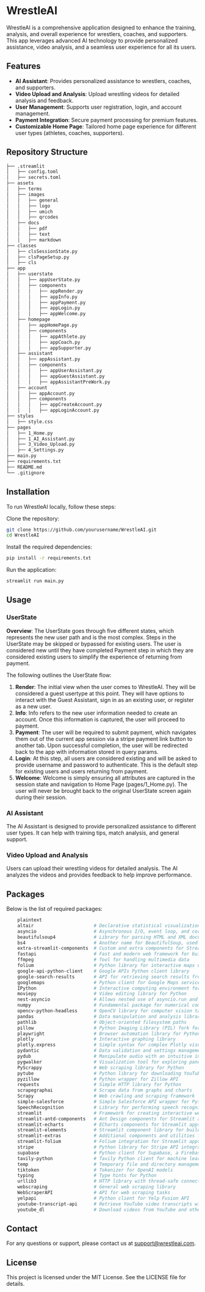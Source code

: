 
# WrestleAI

WrestleAI is a comprehensive application designed to enhance the training, analysis, and overall experience for wrestlers, coaches, and supporters. This app leverages advanced AI technology to provide personalized assistance, video analysis, and a seamless user experience for all its users.

## Features

- **AI Assistant**: Provides personalized assistance to wrestlers, coaches, and supporters.
- **Video Upload and Analysis**: Upload wrestling videos for detailed analysis and feedback.
- **User Management**: Supports user registration, login, and account management.
- **Payment Integration**: Secure payment processing for premium features.
- **Customizable Home Page**: Tailored home page experience for different user types (athletes, coaches, supporters).

## Repository Structure
```bash
├── .streamlit
│   ├── config.toml
│   ├── secrets.toml
├── assets
│   ├── terms
│   ├── images
│   │   ├── general
│   │   ├── logo
│   │   ├── umich
│   │   ├── qrcodes
│   ├── docs
│   │   ├── pdf
│   │   ├── text
│   │   ├── markdown
├── classes
│   ├── clsSessionState.py
│   ├── clsPageSetup.py
│   ├── cls
├── app
│   ├── userstate
│   │   ├── appUserState.py
│   │   ├── components
│   │   │   ├── appRender.py
│   │   │   ├── appInfo.py
│   │   │   ├── appPayment.py
│   │   │   ├── appLogin.py
│   │   │   ├── appWelcome.py
│   ├── homepage
│   │   ├── appHomePage.py
│   │   ├── components
│   │   │   ├── appAthlete.py
│   │   │   ├── appCoach.py
│   │   │   ├── appSupporter.py
│   ├── assistant
│   │   ├── appAssistant.py
│   │   ├── components
│   │   │   ├── appUserAssistant.py
│   │   │   ├── appGuestAssistant.py
│   │   │   ├── appAssistantPreWork.py
│   ├── account
│   │   ├── appAccount.py
│   │   ├── components
│   │   │   ├── appCreateAccount.py
│   │   │   ├── appLoginAccount.py
├── styles
│   ├── style.css
├── pages
│   ├── 1_Home.py
│   ├── 1_AI_Assistant.py
│   ├── 3_Video_Upload.py
│   ├── 4_Settings.py
├── main.py
├── requirements.txt
├── README.md
└── .gitignore
```

## Installation
To run WrestleAI locally, follow these steps:

Clone the repository:
```bash
git clone https://github.com/yourusername/WrestleAI.git
cd WrestleAI
```

Install the required dependencies:
```bash
pip install -r requirements.txt
```

Run the application:
```bash
streamlit run main.py
```

## Usage

### UserState

**Overview**:
The UserState goes through five different states, which represents the new user path and is the most complex. Steps in the UserState may be skipped or bypassed for existing users. The user is considered new until they have completed Payment step in which they are considered existing users to simplify the experience of returning from payment.

The following outlines the UserState flow:

1. **Render**: The initial view when the user comes to WrestleAI. They will be considered a guest usertype at this point. They will have options to interact with the Guest Assistant, sign in as an existing user, or register as a new user.
2. **Info**: Info refers to the new user information needed to create an account. Once this information is captured, the user will proceed to payment.
3. **Payment**: The user will be required to submit payment, which navigates them out of the current app session via a stripe payment link button to another tab. Upon successful completion, the user will be redirected back to the app with information stored in query params.
4. **Login**: At this step, all users are considered existing and will be asked to provide username and password to authenticate. This is the default step for existing users and users returning from payment.
5. **Welcome**: Welcome is simply ensuring all attributes are captured in the session state and navigation to Home Page (pages/1_Home.py). The user will never be brought back to the original UserState screen again during their session.

### AI Assistant
The AI Assistant is designed to provide personalized assistance to different user types. It can help with training tips, match analysis, and general support.

### Video Upload and Analysis
Users can upload their wrestling videos for detailed analysis. The AI analyzes the videos and provides feedback to help improve performance.

## Packages
Below is the list of required packages:

```bash
    plaintext
    altair                      # Declarative statistical visualization library for Python
    asyncio                     # Asynchronous I/O, event loop, and coroutine support
    beautifulsoup4              # Library for parsing HTML and XML documents
    bs4                         # Another name for BeautifulSoup, used for web scraping
    extra-streamlit-components  # Custom and extra components for Streamlit applications
    fastapi                     # Fast and modern web framework for building APIs
    ffmpeg                      # Tool for handling multimedia data
    folium                      # Python library for interactive maps using Leaflet.js
    google-api-python-client    # Google APIs Python client library
    google-search-results       # API for retrieving search results from Google
    googlemaps                  # Python client for Google Maps services
    IPython                     # Interactive computing environment for Python
    moviepy                     # Video editing library for Python
    nest-asyncio                # Allows nested use of asyncio.run and event loops
    numpy                       # Fundamental package for numerical computing
    opencv-python-headless      # OpenCV library for computer vision tasks without GUI
    pandas                      # Data manipulation and analysis library
    pathlib                     # Object-oriented filesystem paths
    pillow                      # Python Imaging Library (PIL) fork for image processing
    playwright                  # Browser automation library for Python
    plotly                      # Interactive graphing library
    plotly.express              # Simple syntax for complex Plotly visualizations
    pydantic                    # Data validation and settings management using Python type annotations
    pydub                       # Manipulate audio with an intuitive interface
    pygwalker                   # Visualization tool for exploring pandas DataFrames
    PyScrappy                   # Web scraping library for Python
    pytube                      # Python library for downloading YouTube videos
    pyzillow                    # Python wrapper for Zillow API
    requests                    # Simple HTTP library for Python
    scrapegraphai               # Scrape data from graphs and charts
    Scrapy                      # Web crawling and scraping framework
    simple-salesforce           # Simple Salesforce API wrapper for Python
    SpeechRecognition           # Library for performing speech recognition with Python
    streamlit                   # Framework for creating interactive web apps from Python scripts
    streamlit-antd-components   # Ant Design components for Streamlit apps
    streamlit-echarts           # ECharts components for Streamlit apps
    streamlit-elements          # Streamlit component library for building complex UIs
    streamlit-extras            # Additional components and utilities for Streamlit
    streamlit-folium            # Folium integration for Streamlit apps
    stripe                      # Python library for Stripe API integration
    supabase                    # Python client for Supabase, a Firebase alternative
    tavily-python               # Tavily Python client for machine learning tasks
    temp                        # Temporary file and directory management
    tiktoken                    # Tokenizer for OpenAI models
    typing                      # Type hints for Python
    urllib3                     # HTTP library with thread-safe connection pooling
    webscraping                 # General web scraping library
    WebScraperAPI               # API for web scraping tasks
    yelpapi                     # Python client for Yelp Fusion API
    youtube-transcript-api      # Retrieve YouTube video transcripts with Python
    youtube_dl                  # Download videos from YouTube and other sites
```

## Contact
For any questions or support, please contact us at support@wrestleai.com.

## License
This project is licensed under the MIT License. See the LICENSE file for details.
